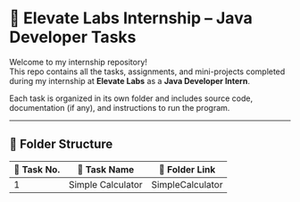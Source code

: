 # 🌟 Elevate Labs Internship – Java Developer Tasks

Welcome to my internship repository!  
This repo contains all the tasks, assignments, and mini-projects completed during my internship at **Elevate Labs** as a **Java Developer Intern**.

Each task is organized in its own folder and includes source code, documentation (if any), and instructions to run the program.

---

## 📁 Folder Structure

| 🔢 Task No. | 📌 Task Name                | 📂 Folder Link                         |
|--------------|-----------------------------|----------------------------------------|
| 1            | Simple Calculator           |  SimpleCalculator                      |
